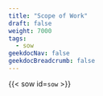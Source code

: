 ```yaml
---
title: "Scope of Work"
draft: false
weight: 7000
tags:
  - sow
geekdocNav: false
geekdocBreadcrumb: false
---
```


{{< sow id=`sow` >}}
